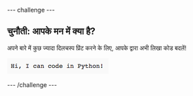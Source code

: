 --- challenge ---
## चुनौती: आपके मन में क्या है?
अपने बारे में कुछ ज्यादा दिलचस्प प्रिंट करने के लिए, आपके द्वारा अभी लिखा कोड बदलें!

![screenshot](images/me-mind.png)

--- /challenge ---
